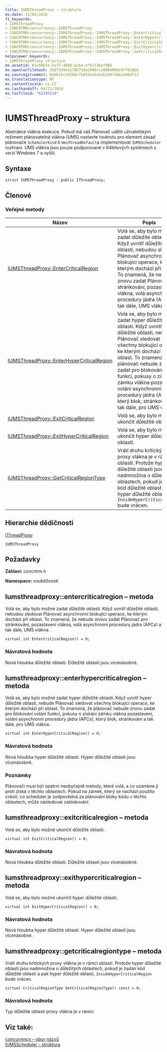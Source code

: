 ```yaml
---
title: IUMSThreadProxy – struktura
ms.date: 11/04/2016
f1_keywords:
- IUMSThreadProxy
- CONCRTRM/concurrency::IUMSThreadProxy
- CONCRTRM/concurrency::IUMSThreadProxy::IUMSThreadProxy::EnterCriticalRegion
- CONCRTRM/concurrency::IUMSThreadProxy::IUMSThreadProxy::EnterHyperCriticalRegion
- CONCRTRM/concurrency::IUMSThreadProxy::IUMSThreadProxy::ExitCriticalRegion
- CONCRTRM/concurrency::IUMSThreadProxy::IUMSThreadProxy::ExitHyperCriticalRegion
- CONCRTRM/concurrency::IUMSThreadProxy::IUMSThreadProxy::GetCriticalRegionType
helpviewer_keywords:
- IUMSThreadProxy structure
ms.assetid: 61c69b7e-5c37-4048-bcb4-e75c536afd86
ms.openlocfilehash: 258f249aa178b73da2080cca888409dc07f63dbb
ms.sourcegitcommit: 0ab61bc3d2b6cfbd52a16c6ab2b97a8ea1864f12
ms.translationtype: MT
ms.contentlocale: cs-CZ
ms.lasthandoff: 04/23/2019
ms.locfileid: "62345510"
---
```

# <a name="iumsthreadproxy-structure"></a>IUMSThreadProxy – struktura

Abstrakce vlákna exekuce. Pokud má váš Plánovač udělit uživatelským režimem plánovatelná vlákna (UMS) nastavte hodnotu pro element zásad plánovače `SchedulerKind` k `UmsThreadDefault`a implementovat `IUMSScheduler` rozhraní. UMS vlákna jsou pouze podporované v 64bitových systémech s verzí Windows 7 a vyšší.

## <a name="syntax"></a>Syntaxe

```
struct IUMSThreadProxy : public IThreadProxy;
```

## <a name="members"></a>Členové

### <a name="public-methods"></a>Veřejné metody

|Název|Popis|
|----------|-----------------|
|[IUMSThreadProxy::EnterCriticalRegion](#entercriticalregion)|Volá se, aby bylo možné zadat důležité oblasti. Když uvnitř důležité oblasti, nebudou sledovat Plánovač asynchronní blokující operace, ke kterým dochází při oblast. To znamená, že nebude znovu zadat Plánovač pro stránkování, pozastavení vlákna, volá asynchronní procedury jádra (APCs) a tak dále, UMS vlákna.|
|[IUMSThreadProxy::EnterHyperCriticalRegion](#enterhypercriticalregion)|Volá se, aby bylo možné zadat hyper důležité oblasti. Když uvnitř hyper důležité oblasti, nebude Plánovač sledovat všechny blokující operace, ke kterým dochází při oblast. To znamená, že plánovač nebude znovu zadat pro blokování volání funkcí, pokusy o získání zámku vlákna pozastavení, volání asynchronní procedury jádra (APCs), který blok, stránkování a tak dále, pro UMS vlákna.|
|[IUMSThreadProxy::ExitCriticalRegion](#exitcriticalregion)|Volá se, aby bylo možné ukončit důležité oblasti.|
|[IUMSThreadProxy::ExitHyperCriticalRegion](#exithypercriticalregion)|Volá se, aby bylo možné ukončit hyper důležité oblasti.|
|[IUMSThreadProxy::GetCriticalRegionType](#getcriticalregiontype)|Vrátí druhu kritických proxy vlákna je v rámci oblasti. Protože hyper důležité oblasti jsou nadmnožina o důležitých oblastech, pokud je zadán kód důležité oblasti a pak hyper důležité oblasti, `InsideHyperCriticalRegion` bude vrácen.|

## <a name="inheritance-hierarchy"></a>Hierarchie dědičnosti

[IThreadProxy](ithreadproxy-structure.md)

`IUMSThreadProxy`

## <a name="requirements"></a>Požadavky

**Záhlaví:** concrtrm.h

**Namespace:** souběžnosti

##  <a name="entercriticalregion"></a>  Iumsthreadproxy::entercriticalregion – metoda

Volá se, aby bylo možné zadat důležité oblasti. Když uvnitř důležité oblasti, nebudou sledovat Plánovač asynchronní blokující operace, ke kterým dochází při oblast. To znamená, že nebude znovu zadat Plánovač pro stránkování, pozastavení vlákna, volá asynchronní procedury jádra (APCs) a tak dále, UMS vlákna.

```
virtual int EnterCriticalRegion() = 0;
```

### <a name="return-value"></a>Návratová hodnota

Nová hloubka důležité oblasti. Důležité oblasti jsou vícenásobné.

##  <a name="enterhypercriticalregion"></a>  Iumsthreadproxy::enterhypercriticalregion – metoda

Volá se, aby bylo možné zadat hyper důležité oblasti. Když uvnitř hyper důležité oblasti, nebude Plánovač sledovat všechny blokující operace, ke kterým dochází při oblast. To znamená, že plánovač nebude znovu zadat pro blokování volání funkcí, pokusy o získání zámku vlákna pozastavení, volání asynchronní procedury jádra (APCs), který blok, stránkování a tak dále, pro UMS vlákna.

```
virtual int EnterHyperCriticalRegion() = 0;
```

### <a name="return-value"></a>Návratová hodnota

Nová hloubka hyper důležité oblasti. Hyper důležité oblasti jsou vícenásobné.

### <a name="remarks"></a>Poznámky

Plánovači musí být opatrní neobyčejně metody, které volá, a co uzamkne ji proti získá v těchto oblastech. Pokud na zámek, který se nachází použito cokoli, co scheduler je zodpovědná za plánování bloky kódu v těchto oblastech, může následovat zablokování.

##  <a name="exitcriticalregion"></a>  Iumsthreadproxy::exitcriticalregion – metoda

Volá se, aby bylo možné ukončit důležité oblasti.

```
virtual int ExitCriticalRegion() = 0;
```

### <a name="return-value"></a>Návratová hodnota

Nová hloubka důležité oblasti. Důležité oblasti jsou vícenásobné.

##  <a name="exithypercriticalregion"></a>  Iumsthreadproxy::exithypercriticalregion – metoda

Volá se, aby bylo možné ukončit hyper důležité oblasti.

```
virtual int ExitHyperCriticalRegion() = 0;
```

### <a name="return-value"></a>Návratová hodnota

Nová hloubka hyper důležité oblasti. Hyper důležité oblasti jsou vícenásobné.

##  <a name="getcriticalregiontype"></a>  Iumsthreadproxy::getcriticalregiontype – metoda

Vrátí druhu kritických proxy vlákna je v rámci oblasti. Protože hyper důležité oblasti jsou nadmnožina o důležitých oblastech, pokud je zadán kód důležité oblasti a pak hyper důležité oblasti, `InsideHyperCriticalRegion` bude vrácen.

```
virtual CriticalRegionType GetCriticalRegionType() const = 0;
```

### <a name="return-value"></a>Návratová hodnota

Typ důležité oblasti proxy vlákna je v rámci.

## <a name="see-also"></a>Viz také:

[concurrency – obor názvů](concurrency-namespace.md)<br/>
[IUMSScheduler – struktura](iumsscheduler-structure.md)
